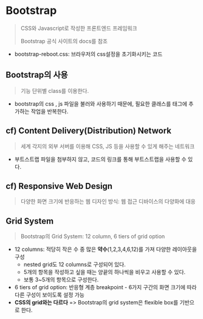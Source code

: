 # Bootstrap

> CSS와 Javascript로 작성한 프론트엔드 프레임워크
>
> Bootstrap 공식 사이트의 docs를 참조

- bootstrap-reboot.css: 브라우저의 css설정을 초기화시키는 코드



## Bootstrap의 사용

> 기능 단위별 class를 이용한다.

- bootstrap의 css , js 파일을 불러와 사용하기 때문에, 필요한 클래스를 태그에 추가하는 작업을 반복한다.



## cf) Content Delivery(Distribution) Network

> 세계 각지의 외부 서버를 이용해 CSS, JS 등을 사용할 수 있게 해주는 네트워크

- 부트스트랩 파일을 첨부하지 않고, 코드의 링크를 통해 부트스트랩을 사용할 수 있다.



## cf) Responsive Web Design

> 다양한 화면 크기에 반응하는 웹 디자인 방식: 웹 접근 디바이스의 다양화에 대응



## Grid System

> Bootstrap의 Grid System: 12 column, 6 tiers of grid option

- 12 columns: 적당히 작은 수 중 많은 **약수**(1,2,3,4,6,12)를 가져 다양한 레이아웃을 구성
  - nested grid도 12 columns로 구성되어 있다.
  - 5개의 항목을 작성하고 싶을 때는 양끝의 하나씩을 비우고 사용할 수 있다.
  - 보통 3~5개의 항목으로 구성한다.
- 6 tiers of grid option: 반응형 계층 breakpoint - 6가지 구간의 화면 크기에 따라 다른 구성이 보이도록 설정 가능
- **CSS의 grid와는 다르다** => Bootstrap의 grid system은 flexible box를 기반으로 한다.

